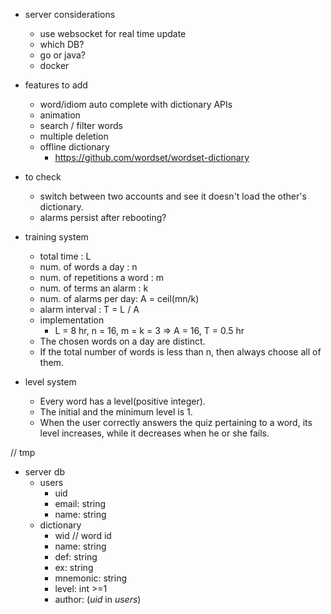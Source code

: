 - server considerations
  - use websocket for real time update
  - which DB?
  - go or java?
  - docker
  

- features to add
  - word/idiom auto complete with dictionary APIs
  - animation
  - search / filter words
  - multiple deletion
  - offline dictionary
    - https://github.com/wordset/wordset-dictionary

- to check
  - switch between two accounts and see it doesn't load the other's dictionary.
  - alarms persist after rebooting?

- training system
  - total time : L
  - num. of words a day : n
  - num. of repetitions a word : m
  - num. of terms an alarm : k
  - num. of alarms per day: A = ceil(mn/k)
  - alarm interval : T = L / A
  - implementation
    - L = 8 hr, n = 16, m = k = 3 => A = 16, T = 0.5 hr
  - The chosen words on a day are distinct.
  - If the total number of words is less than n, then always choose all of them.


- level system
  - Every word has a level(positive integer).
  - The initial and the minimum level is 1.
  - When the user correctly answers the quiz pertaining to a word, its level increases, while it decreases when he or she fails.





// tmp
- server db
  - users
    - uid
    - email: string
    - name: string
  - dictionary
    - wid       // word id
    - name: string
    - def: string
    - ex: string
    - mnemonic: string
    - level: int >=1
    - author: (*uid* in *users*)
